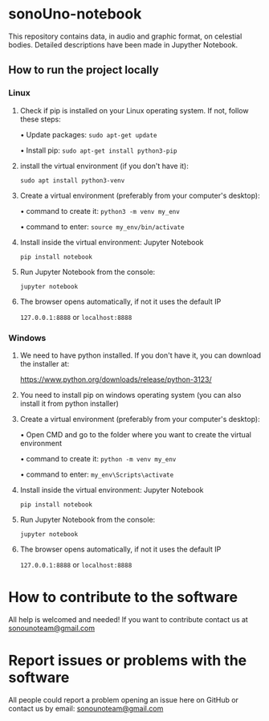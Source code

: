 # sonoUno-notebook

This repository contains data, in audio and graphic format, on celestial bodies. Detailed descriptions have been made in Jupyther Notebook.

## How to run the project locally

### Linux

1. Check if pip is installed on your Linux operating system. If not, follow these steps:

    • Update packages:
    ``` sudo apt-get update ```

    • Install pip:
    ``` sudo apt-get install python3-pip ```

2. install the virtual environment (if you don't have it):

    ``` sudo apt install python3-venv ```

3. Create a virtual environment (preferably from your computer's desktop):

    • command to create it:
    ``` python3 -m venv my_env ```

    • command to enter:
    ``` source my_env/bin/activate ```

4. Install inside the virtual environment: Jupyter Notebook

    ``` pip install notebook ```

5. Run Jupyter Notebook from the console:

    ``` jupyter notebook ```

6. The browser opens automatically, if not it uses the default IP 

    ```127.0.0.1:8888``` or ```localhost:8888```

### Windows

1. We need to have python installed. If you don't have it, you can download the installer at:

    https://www.python.org/downloads/release/python-3123/

2. You need to install pip on windows operating system (you can also install it from python installer)

3. Create a virtual environment (preferably from your computer's desktop):

    • Open CMD and go to the folder where you want to create the virtual environment

    • command to create it:
    ``` python -m venv my_env ```

    • command to enter:
    ``` my_env\Scripts\activate ```

4. Install inside the virtual environment: Jupyter Notebook

    ``` pip install notebook ```

5. Run Jupyter Notebook from the console:

    ``` jupyter notebook ```

6. The browser opens automatically, if not it uses the default IP 

    ```127.0.0.1:8888``` or ```localhost:8888```

# How to contribute to the software 

All help is welcomed and needed!
If you want to contribute contact us at sonounoteam@gmail.com

# Report issues or problems with the software

All people could report a problem opening an issue here on GitHub or contact us by email: sonounoteam@gmail.com